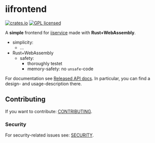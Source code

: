 # iifrontend

[![crates.io][crates-badge]][crates-url]
[![GPL licensed][license-badge]][license-url]

[crates-badge]: https://img.shields.io/crates/v/iifrontend.svg
[crates-url]: https://crates.io/crates/iifrontend
[license-badge]: https://img.shields.io/badge/license-GPL-blue.svg
[license-url]: ./Cargo.toml

A **simple** frontend for [iiservice](https://github.com/shtsoft/ii-rs/iiservice) made with **Rust+WebAssembly**.

- simplicity:
  * ...
- Rust+WebAssembly
  * safety:
    + thoroughly testet
    + memory-safety: no `unsafe`-code

For documentation see [Released API docs](https://docs.rs/iifrontend).
In particular, you can find a design- and usage-description there.

## Contributing

If you want to contribute: [CONTRIBUTING](../CONTRIBUTING.md).

### Security

For security-related issues see: [SECURITY](../SECURITY.md).
